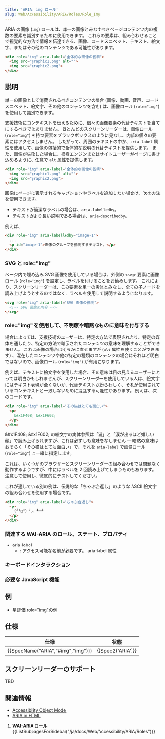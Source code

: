 ```yaml
---
title: 'ARIA: img ロール'
slug: Web/Accessibility/ARIA/Roles/Role_Img
---
```

ARIA の画像 (`img`) ロールは、単一の画像とみなすべきページコンテンツ内の複数の要素を識別するために使用できます。 これらの要素は、組み合わせることで視覚的な方法で情報を伝達できる、画像、コードスニペット、テキスト、絵文字、またはその他のコンテンツである可能性があります。

```html
<div role="img" aria-label="全体的な画像の説明">
  <img src="graphic1.png" alt="">
  <img src="graphic2.png">
</div>
```

## 説明

単一の画像として消費されるべきコンテンツの集合 (画像、動画、音声、コードスニペット、絵文字、その他のコンテンツを含む) は、画像ロール (`role="img"`) を使用して識別できます。

支援技術にコンテキストを伝えるために、個々の画像要素の代替テキストを当てにするべきではありません。 ほとんどのスクリーンリーダーは、画像ロール (`role="img"`) を持つ要素をブラックボックスのように見なし、内部の個々の要素にはアクセスしません。 したがって、周囲のテキストの中か、`aria-label` 属性を使用して、画像の包括的で全体的な説明の代替テキストを提供します。 また、画像が失敗した場合に、検索エンジンまたはサイトユーザーがページに書き込めるように、任意で `alt` 属性を提供します。

```html
<div role="img" aria-label="全体的な画像の説明">
  <img src="graphic1.png" alt="">
  <img src="graphic2.png">
</div>
```

画像にページに表示されるキャプションやラベルを追加したい場合は、次の方法を使用できます。

- テキストが簡潔なラベルの場合は、`aria-labelledby`。
- テキストがより長い説明である場合は、`aria-describedby`。

例えば、

```html
<div role="img" aria-labelledby="image-1">
  ...
  <p id="image-1">画像のグループを説明するテキスト。</p>
</div>
```

### SVG と role="img"

ページ内で埋め込み SVG 画像を使用している場合は、外側の `<svg>` 要素に画像ロール (`role="img"`) を設定し、ラベルを付けることをお勧めします。 これにより、スクリーンリーダーは、この要素を単一の実体とみなし、全ての子ノードを読み上げようとするのではなく、ラベルを使用して説明するようになります。

```html
<svg role="img" aria-label="SVG 画像の説明">
  <!-- SVG 画像の内容 -->
</svg>
```

### role="img" を使用して、不明瞭や暗黙なものに意味を付与する

場合によっては、支援技術のユーザーは、特定の方法で表現されたり、特定の媒体を通したり、特定の方法で暗示されたコンテンツの意味を理解することができません。 これは画像の場合は明らかに直せますが (`alt` 属性を使うことができます) 、混在したコンテンツや他の特定の種類のコンテンツの場合はそれほど明白ではないので、画像ロール (`role="img"`) が有用になります。

例えば、テキストに絵文字を使用した場合、その意味は目の見えるユーザーにとっては明白かもしれませんが、スクリーンリーダーを使用している人は、絵文字にはテキスト表現が全くないか、代替テキストが紛らわしく、それが使用されているコンテキストと一致しないために混乱する可能性があります。 例えば、次のコードです。

```html
<div role="img" aria-label="その猫はとても面白い">
  <p>
    &#x1F408; &#x1F602;
  </p>
</div>
```

\&#x1F408; \&#x1F602; の絵文字の実体参照は「猫」と「涙が出るほど嬉しい顔」で読み上げられますが、これは必ずしも意味をなしません — 暗黙の意味はおそらく「その猫はとても面白い」で、それを `aria-label` で画像ロール (`role="img"`) と一緒に指定します。

これは、いくつかのブラウザーとスクリーンリーダーの組み合わせでは問題なく動作するようですが、中にはラベルを 2 回読み上げてしまうものもあります。 注意して使用し、徹底的にテストしてください。

これが適している別の例は、伝説的な「ちゃぶ台返し」のような ASCII 絵文字の組み合わせを使用する場合です。

```html
<div role="img" aria-label="ちゃぶ台返し">
  <p>
    (╯°□°）╯︵ ┻━┻
  </p>
</div>
```

### 関連する WAI-ARIA のロール、ステート、プロパティ

- aria-label
  - : アクセス可能な名前が必要です。 aria-label 属性

### キーボードインタラクション

### 必要な JavaScript 機能

## 例

- [星評価 role="img"の例](https://codepen.io/svinkle/pen/oYjoNE)

## 仕様

| 仕様                                         | 状態                     |
| -------------------------------------------- | ------------------------ |
| {{SpecName("ARIA","#img","img")}} | {{Spec2('ARIA')}} |

## スクリーンリーダーのサポート

TBD

## 関連情報

- [Accessibility Object Model](https://wicg.github.io/aom/spec/)
- [ARIA in HTML](https://w3c.github.io/html-aria/)

1.  [**WAI-ARIA ロール**](/ja/docs/Web/Accessibility/ARIA/Roles){{ListSubpagesForSidebar("/ja/docs/Web/Accessibility/ARIA/Roles")}}
